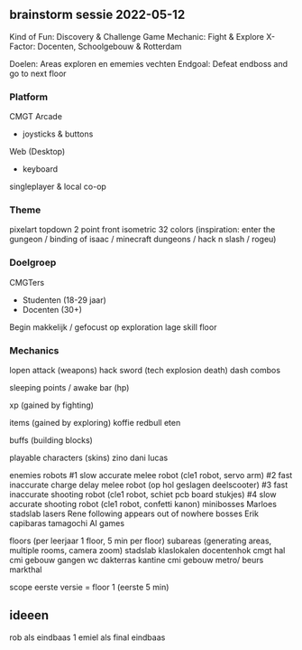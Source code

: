 ## brainstorm sessie 2022-05-12

Kind of Fun: Discovery & Challenge
Game Mechanic: Fight & Explore
X-Factor: Docenten, Schoolgebouw & Rotterdam

Doelen: Areas exploren en ememies vechten
Endgoal: Defeat endboss and go to next floor

### Platform
CMGT Arcade
- joysticks & buttons

Web (Desktop)
- keyboard

singleplayer & local co-op

### Theme
pixelart
topdown 2 point front isometric
32 colors
(inspiration: enter the gungeon / binding of isaac / minecraft dungeons / hack n slash / rogeu)


### Doelgroep
CMGTers
- Studenten (18-29 jaar)
- Docenten (30+)
  
Begin makkelijk / gefocust op exploration
lage skill floor

### Mechanics

lopen
attack (weapons)
    hack sword (tech explosion death)
dash
combos

sleeping points / awake bar (hp)

xp (gained by fighting)

items (gained by exploring)
    koffie
    redbull
    eten

buffs (building blocks)

playable characters (skins)
    zino
    dani
    lucas

enemies
    robots
        #1 slow accurate melee robot (cle1 robot, servo arm)
        #2 fast inaccurate charge delay melee robot (op hol geslagen deelscooter)
        #3 fast inaccurate shooting robot (cle1 robot, schiet pcb board stukjes)
        #4 slow accurate shooting robot (cle1 robot, confetti kanon)
    minibosses
        Marloes
            stadslab
            lasers
        Rene
            following
            appears out of nowhere
    bosses
        Erik    
            capibaras
            tamagochi
            AI
            games

floors (per leerjaar 1 floor, 5 min per floor)
    subareas (generating areas, multiple rooms, camera zoom)
        stadslab
        klaslokalen
        docentenhok
        cmgt hal
        cmi gebouw
        gangen
        wc
        dakterras
        kantine
        cmi gebouw
        metro/ beurs
        markthal


scope eerste versie = floor 1 (eerste 5 min)

## ideeen

rob als eindbaas 1
emiel als final eindbaas